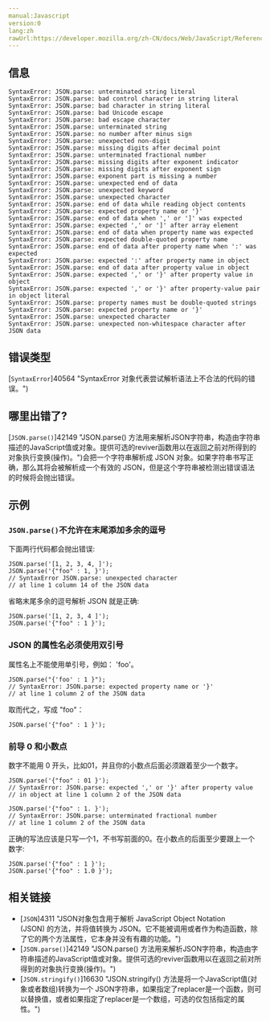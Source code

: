```yaml
---
manual:Javascript
version:0
lang:zh
rawUrl:https://developer.mozilla.org/zh-CN/docs/Web/JavaScript/Reference/Errors/JSON_bad_parse#
---
```






## 信息<a name="信息"></a>

```
SyntaxError: JSON.parse: unterminated string literal
SyntaxError: JSON.parse: bad control character in string literal
SyntaxError: JSON.parse: bad character in string literal
SyntaxError: JSON.parse: bad Unicode escape
SyntaxError: JSON.parse: bad escape character
SyntaxError: JSON.parse: unterminated string
SyntaxError: JSON.parse: no number after minus sign
SyntaxError: JSON.parse: unexpected non-digit
SyntaxError: JSON.parse: missing digits after decimal point
SyntaxError: JSON.parse: unterminated fractional number
SyntaxError: JSON.parse: missing digits after exponent indicator
SyntaxError: JSON.parse: missing digits after exponent sign
SyntaxError: JSON.parse: exponent part is missing a number
SyntaxError: JSON.parse: unexpected end of data
SyntaxError: JSON.parse: unexpected keyword
SyntaxError: JSON.parse: unexpected character
SyntaxError: JSON.parse: end of data while reading object contents
SyntaxError: JSON.parse: expected property name or '}'
SyntaxError: JSON.parse: end of data when ',' or ']' was expected
SyntaxError: JSON.parse: expected ',' or ']' after array element
SyntaxError: JSON.parse: end of data when property name was expected
SyntaxError: JSON.parse: expected double-quoted property name
SyntaxError: JSON.parse: end of data after property name when ':' was expected
SyntaxError: JSON.parse: expected ':' after property name in object
SyntaxError: JSON.parse: end of data after property value in object
SyntaxError: JSON.parse: expected ',' or '}' after property value in object
SyntaxError: JSON.parse: expected ',' or '}' after property-value pair in object literal
SyntaxError: JSON.parse: property names must be double-quoted strings
SyntaxError: JSON.parse: expected property name or '}'
SyntaxError: JSON.parse: unexpected character
SyntaxError: JSON.parse: unexpected non-whitespace character after JSON data

```

## 错误类型<a name="错误类型"></a>


[`SyntaxError`]40564 "SyntaxError 对象代表尝试解析语法上不合法的代码的错误。")


## 哪里出错了?<a name="哪里出错了"></a>


[`JSON.parse()`]42149 "JSON.parse() 方法用来解析JSON字符串，构造由字符串描述的JavaScript值或对象。提供可选的reviver函数用以在返回之前对所得到的对象执行变换(操作)。")会把一个字符串解析成 JSON 对象。如果字符串书写正确，那么其将会被解析成一个有效的 JSON，但是这个字符串被检测出错误语法的时候将会抛出错误。


## 示例<a name="示例"></a>

### `JSON.parse()`不允许在末尾添加多余的逗号<a name="JSON.parse()_不允许在末尾添加多余的逗号"></a>


下面两行代码都会抛出错误:


```
JSON.parse('[1, 2, 3, 4, ]');
JSON.parse('{"foo" : 1, }');
// SyntaxError JSON.parse: unexpected character 
// at line 1 column 14 of the JSON data
```


省略末尾多余的逗号解析 JSON 就是正确:


```
JSON.parse('[1, 2, 3, 4 ]');
JSON.parse('{"foo" : 1 }');
```

### JSON 的属性名必须使用双引号<a name="JSON_的属性名必须使用双引号"></a>


属性名上不能使用单引号，例如： &#39;foo&#39;。


```
JSON.parse("{'foo' : 1 }");
// SyntaxError: JSON.parse: expected property name or '}' 
// at line 1 column 2 of the JSON data
```


取而代之，写成 &quot;foo&quot;：


```
JSON.parse('{"foo" : 1 }');
```

### 前导 0 和小数点<a name="前导_0_和小数点"></a>


数字不能用 0 开头，比如01，并且你的小数点后面必须跟着至少一个数字。


```
JSON.parse('{"foo" : 01 }');
// SyntaxError: JSON.parse: expected ',' or '}' after property value 
// in object at line 1 column 2 of the JSON data

JSON.parse('{"foo" : 1. }'); 
// SyntaxError: JSON.parse: unterminated fractional number 
// at line 1 column 2 of the JSON data
```


正确的写法应该是只写一个1，不书写前面的0。在小数点的后面至少要跟上一个数字:


```
JSON.parse('{"foo" : 1 }');
JSON.parse('{"foo" : 1.0 }');
```

## 相关链接<a name="相关链接"></a>

* [`JSON`]4311 "JSON对象包含用于解析 JavaScript Object Notation  (JSON) 的方法，并将值转换为 JSON。它不能被调用或者作为构造函数，除了它的两个方法属性，它本身并没有有趣的功能。")
* [`JSON.parse()`]42149 "JSON.parse() 方法用来解析JSON字符串，构造由字符串描述的JavaScript值或对象。提供可选的reviver函数用以在返回之前对所得到的对象执行变换(操作)。")
* [`JSON.stringify()`]16630 "JSON.stringify() 方法是将一个JavaScript值(对象或者数组)转换为一个 JSON字符串，如果指定了replacer是一个函数，则可以替换值，或者如果指定了replacer是一个数组，可选的仅包括指定的属性。")



